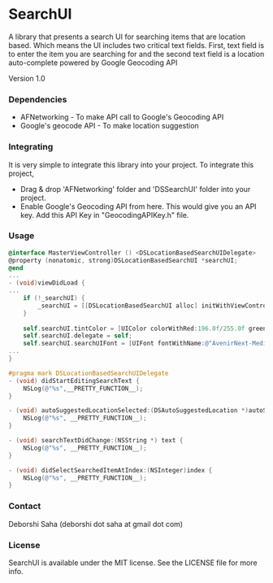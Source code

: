 # SearchUI

A library that presents a search UI for searching items that are location based. Which means the UI includes two critical text fields. First, text field is to enter the item you are searching for and the second text field is a location auto-complete powered by Google Geocoding API

Version 1.0

### Dependencies
 * AFNetworking - To make API call to Google's Geocoding API
 * Google's geocode API - To make location suggestion

### Integrating
It is very simple to integrate this library into your project. To integrate this project, 
 * Drag & drop 'AFNetworking' folder and 'DSSearchUI' folder into your project.
 * Enable Google's Geocoding API from here. This would give you an API key. Add this API Key in "GeocodingAPIKey.h" file.

### Usage

```objective-c
@interface MasterViewController () <DSLocationBasedSearchUIDelegate>
@property (nonatomic, strong)DSLocationBasedSearchUI *searchUI;
@end
...
- (void)viewDidLoad {
...
    if (!_searchUI) {
        _searchUI = [[DSLocationBasedSearchUI alloc] initWithViewController:self];
    }
    
    self.searchUI.tintColor = [UIColor colorWithRed:196.0f/255.0f green:2.0f/255.0f blue:2.0f/255.0f alpha:1.0f];
    self.searchUI.delegate = self;
    self.searchUI.searchUIFont = [UIFont fontWithName:@"AvenirNext-Medium" size:16.0f];
...
}

#pragma mark DSLocationBasedSearchUIDelegate
- (void) didStartEditingSearchText {
    NSLog(@"%s",__PRETTY_FUNCTION__);
}

- (void) autoSuggestedLocationSelected:(DSAutoSuggestedLocation *)autoSuggestedLocationItem {
    NSLog(@"%s", __PRETTY_FUNCTION__);
}

- (void) searchTextDidChange:(NSString *) text {
    NSLog(@"%s", __PRETTY_FUNCTION__);
}

- (void) didSelectSearchedItemAtIndex:(NSInteger)index {
    NSLog(@"%s", __PRETTY_FUNCTION__);
}
```
### Contact
Deborshi Saha (deborshi dot saha at gmail dot com)

### License
SearchUI is available under the MIT license. See the LICENSE file for more info.
